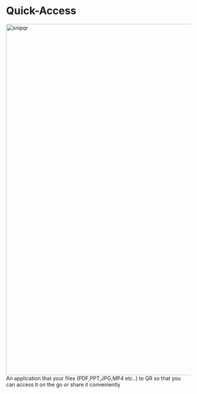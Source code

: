 # Quick-Access
<img width="957" alt="snipqr" src="https://user-images.githubusercontent.com/81211950/180998473-5adfee15-a440-438f-b39d-fc437d95fd5c.PNG">
An application that your files (PDF,PPT,JPG,MP4 etc..) to QR so that you can access it on the go or share it conveniently

